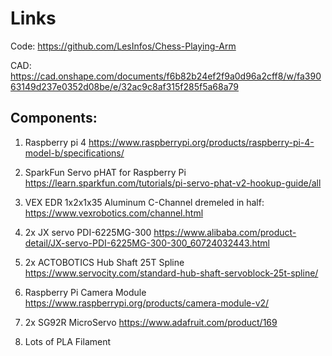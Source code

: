 # Links

Code: https://github.com/LesInfos/Chess-Playing-Arm

CAD: https://cad.onshape.com/documents/f6b82b24ef2f9a0d96a2cff8/w/fa39063149d237e0352d08be/e/32ac9c8af315f285f5a68a79 

## Components:

1. Raspberry pi 4 
https://www.raspberrypi.org/products/raspberry-pi-4-model-b/specifications/

2. SparkFun Servo pHAT for Raspberry Pi
https://learn.sparkfun.com/tutorials/pi-servo-phat-v2-hookup-guide/all

3. VEX EDR 1x2x1x35 Aluminum C-Channel dremeled in half:
https://www.vexrobotics.com/channel.html

4. 2x JX servo PDI-6225MG-300
https://www.alibaba.com/product-detail/JX-servo-PDI-6225MG-300-300_60724032443.html

5. 2x ACTOBOTICS Hub Shaft 25T Spline
https://www.servocity.com/standard-hub-shaft-servoblock-25t-spline/

6. Raspberry Pi Camera Module
https://www.raspberrypi.org/products/camera-module-v2/

7. 2x SG92R MicroServo
https://www.adafruit.com/product/169

8. Lots of PLA Filament

